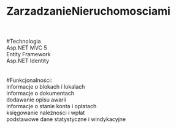 # ZarzadzanieNieruchomosciami
<br/>
<br/>
#Technologia<br/>
 Asp.NET MVC 5 <br/>
  Entity Framework <br/>
  Asp.NET Identity<br/>
<br/>
<br/>
#Funkcjonalności:<br/>
  informacje o blokach i lokalach<br/>
  informacje o dokumentach <br/>
  dodawanie opisu awarii <br/>
  informacje o stanie konta i opłatach<br/>
  księgowanie należności i wpłat<br/>
  podstawowe dane statystyczne i windykacyjne<br/>
